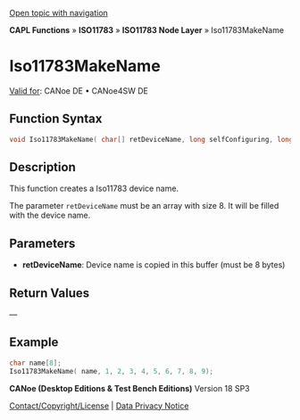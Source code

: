[Open topic with navigation](../../../../../../CANoeDEFamily.htm#Topics/CAPLFunctions/ISO11783/ISONodeLayer/Functions/CAPLfunctionIso11783MakeName.md)

**CAPL Functions** » **ISO11783** » **ISO11783 Node Layer** » Iso11783MakeName

# Iso11783MakeName

[Valid for](../../../../Shared/FeatureAvailability.md): CANoe DE • CANoe4SW DE

## Function Syntax

```c
void Iso11783MakeName( char[] retDeviceName, long selfConfiguring, long industryGroup, long deviceClassInstance, long deviceClass, long function, long functionInstance, long ECUInstance, long manufacturerCode, long identityNumber );
```

## Description

This function creates a Iso11783 device name.

The parameter `retDeviceName` must be an array with size 8. It will be filled with the device name.

## Parameters

- **retDeviceName**: Device name is copied in this buffer (must be 8 bytes)

## Return Values

—

## Example

```c
char name[8];
Iso11783MakeName( name, 1, 2, 3, 4, 5, 6, 7, 8, 9);
```

**CANoe (Desktop Editions & Test Bench Editions)** Version 18 SP3

[Contact/Copyright/License](../../../../Shared/ContactCopyrightLicense.md) | [Data Privacy Notice](https://www.vector.com/int/en/company/get-info/privacy-policy/)
